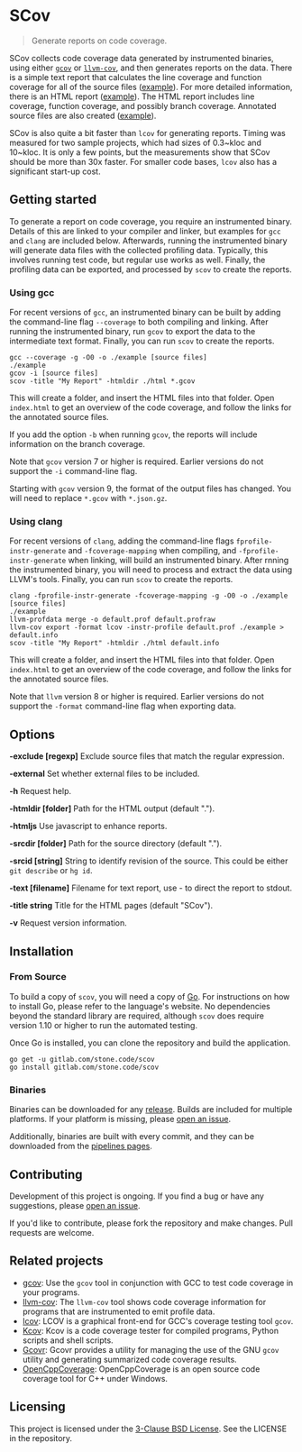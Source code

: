 # SCov
> Generate reports on code coverage.

SCov collects code coverage data generated by instrumented binaries, using either [`gcov`](https://gcc.gnu.org/onlinedocs/gcc/Gcov.html) or [`llvm-cov`](http://llvm.org/docs/CommandGuide/llvm-cov.html), and then generates reports on the data.  There is a simple text report that calculates the line coverage and function coverage for all of the source files ([example](https://stone.code.gitlab.io/scov/example/coverage.txt)).  For more detailed information, there is an HTML report ([example](https://stone.code.gitlab.io/scov/example/)).  The HTML report includes line coverage, function coverage, and possibly branch coverage.  Annotated source files are also created ([example](https://stone.code.gitlab.io/scov/example/example.c.html)).

SCov is also quite a bit faster than `lcov` for generating reports.  Timing was measured for two sample projects, which had sizes of 0.3~kloc and 10~kloc.  It is only a few points, but the measurements show that SCov should be more than 30x faster.  For smaller code bases, `lcov` also has a significant start-up cost.

## Getting started

To generate a report on code coverage, you require an instrumented binary.  Details of this are linked to your compiler and linker, but examples for `gcc` and `clang` are included below.  Afterwards, running the instrumented binary will generate data files with the collected profiling data.  Typically, this involves running test code, but regular use works as well.  Finally, the profiling data can be exported, and processed by `scov` to create the reports.

### Using gcc

For recent versions of `gcc`, an instrumented binary can be built by adding the command-line flag `--coverage` to both compiling and linking.  After running the instrumented binary, run `gcov` to export the data to the intermediate text format.  Finally, you can run `scov` to create the reports.

```shell
gcc --coverage -g -O0 -o ./example [source files]
./example
gcov -i [source files]
scov -title "My Report" -htmldir ./html *.gcov
```

This will create a folder, and insert the HTML files into that folder.  Open `index.html` to get an overview of the code coverage, and follow the links for the annotated source files.

If you add the option `-b` when running `gcov`, the reports will include information on the branch coverage.

Note that `gcov` version 7 or higher is required.  Earlier versions do not support the `-i` command-line flag.

Starting with `gcov` version 9, the format of the output files has changed.  You will need to replace `*.gcov` with `*.json.gz`.

### Using clang

For recent versions of `clang`, adding the command-line flags `fprofile-instr-generate` and `-fcoverage-mapping` when compiling, and `-fprofile-instr-generate` when linking, will build an instrumented binary. After rnning the instrumented binary, you will need to process and extract the data using LLVM's tools.  Finally, you can run `scov` to create the reports.

```shell
clang -fprofile-instr-generate -fcoverage-mapping -g -O0 -o ./example [source files]
./example
llvm-profdata merge -o default.prof default.profraw
llvm-cov export -format lcov -instr-profile default.prof ./example > default.info
scov -title "My Report" -htmldir ./html default.info
```

This will create a folder, and insert the HTML files into that folder.  Open `index.html` to get an overview of the code coverage, and follow the links for the annotated source files.

Note that `llvm` version 8 or higher is required.  Earlier versions do not support the `-format` command-line flag when exporting data.

## Options

**-exclude [regexp]**  	Exclude source files that match the regular expression.

**-external**   Set whether external files to be included.

**-h**	Request help.

**-htmldir [folder]**  	Path for the HTML output (default ".").

**-htmljs**    	Use javascript to enhance reports.

**-srcdir [folder]**  	Path for the source directory (default ".").

**-srcid [string]**    	String to identify revision of the source.  This could be either `git describe` or `hg id`.

**-text [filename]**   	Filename for text report, use - to direct the report to stdout.

**-title string**    	Title for the HTML pages (default "SCov").

**-v**  Request version information.

## Installation

### From Source

To build a copy of `scov`, you will need a copy of [Go](https://golang.org/).  For instructions on how to install Go, please refer to the language's website.  No dependencies beyond the standard library are required, although `scov` does require version 1.10 or higher to run the  automated testing.

Once Go is installed, you can clone the repository and build the application.

```shell
go get -u gitlab.com/stone.code/scov
go install gitlab.com/stone.code/scov
```

### Binaries

Binaries can be downloaded for any [release](https://gitlab.com/stone.code/scov/releases).  Builds are included for multiple platforms.  If your platform is missing, please [open an issue](https://gitlab.com/stone.code/scov/issues).

Additionally, binaries are built with every commit, and they can be downloaded from the [pipelines pages](https://gitlab.com/stone.code/scov/pipelines).

## Contributing

Development of this project is ongoing.  If you find a bug or have any suggestions, please [open an issue](https://gitlab.com/stone.code/scov/issues).

If you'd like to contribute, please fork the repository and make changes.  Pull requests are welcome.

## Related projects

- [gcov](https://gcc.gnu.org/onlinedocs/gcc/Gcov.html):  Use the `gcov` tool in conjunction with GCC to test code coverage in your programs.
- [llvm-cov](http://llvm.org/docs/CommandGuide/llvm-cov.html): The `llvm-cov` tool shows code coverage information for programs that are instrumented to emit profile data. 
- [lcov](http://ltp.sourceforge.net/coverage/lcov.php):  LCOV is a graphical front-end for GCC's coverage testing tool `gcov`.
- [Kcov](https://simonkagstrom.github.io/kcov/):  Kcov is a code coverage tester for compiled programs, Python scripts and shell scripts.
- [Gcovr](https://pypi.org/project/gcovr/):  Gcovr provides a utility for managing the use of the GNU `gcov` utility and generating summarized code coverage results.
- [OpenCppCoverage](https://github.com/OpenCppCoverage/OpenCppCoverage):  OpenCppCoverage is an open source code coverage tool for C++ under Windows.

## Licensing

This project is licensed under the [3-Clause BSD License](https://opensource.org/licenses/BSD-3-Clause).  See the LICENSE in the repository.
